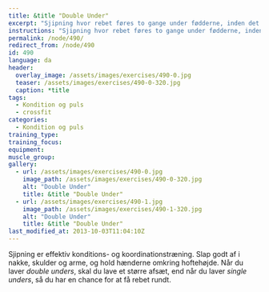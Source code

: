```yaml
---
title: &title "Double Under"
excerpt: "Sjipning hvor rebet føres to gange under fødderne, inden det rører jorden igen. "
instructions: "Sjipning hvor rebet føres to gange under fødderne, inden det rører jorden igen. "
permalink: /node/490/
redirect_from: /node/490
id: 490
language: da
header:
  overlay_image: /assets/images/exercises/490-0.jpg
  teaser: /assets/images/exercises/490-0-320.jpg
  caption: *title
tags:
  - Kondition og puls
  - crossfit
categories:
  - Kondition og puls
training_type: 
training_focus: 
equipment:
muscle_group:
gallery:
  - url: /assets/images/exercises/490-0.jpg
    image_path: /assets/images/exercises/490-0-320.jpg
    alt: "Double Under"
    title: &title "Double Under"
  - url: /assets/images/exercises/490-1.jpg
    image_path: /assets/images/exercises/490-1-320.jpg
    alt: "Double Under"
    title: &title "Double Under"
last_modified_at: 2013-10-03T11:04:10Z
---
```


Sjipning er effektiv konditions- og koordinationstræning. Slap godt af i nakke, skulder og arme, og hold hænderne omkring hoftehøjde. Når du laver _double unders_, skal du lave et større afsæt, end når du laver _single unders_, så du har en chance for at få rebet rundt.
